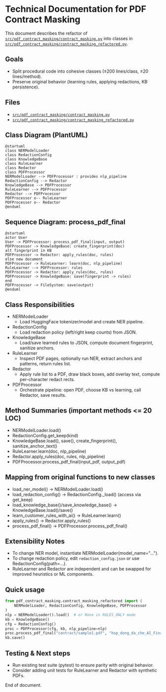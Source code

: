 # Technical Documentation for PDF Contract Masking

This document describes the refactor of [`src/pdf_contract_masking/contract_masking.py`](src/pdf_contract_masking/contract_masking.py:1) into classes in [`src/pdf_contract_masking/contract_masking_refactored.py`](src/pdf_contract_masking/contract_masking_refactored.py:1).

## Goals
- Split procedural code into cohesive classes (≤200 lines/class, ≤20 lines/method).
- Preserve original behavior (learning rules, applying redactions, KB persistence).

## Files
- [`src/pdf_contract_masking/contract_masking.py`](src/pdf_contract_masking/contract_masking.py:1)
- [`src/pdf_contract_masking/contract_masking_refactored.py`](src/pdf_contract_masking/contract_masking_refactored.py:1)

## Class Diagram (PlantUML)
```plantuml
@startuml
class NERModelLoader
class RedactionConfig
class KnowledgeBase
class RuleLearner
class Redactor
class PDFProcessor
NERModelLoader --> PDFProcessor : provides nlp_pipeline
RedactionConfig --> Redactor
KnowledgeBase --> PDFProcessor
RuleLearner --> PDFProcessor
Redactor --> PDFProcessor
PDFProcessor o-- RuleLearner
PDFProcessor o-- Redactor
@enduml
```

## Sequence Diagram: process_pdf_final
```plantuml
@startuml
actor User
User -> PDFProcessor: process_pdf_final(input, output)
PDFProcessor -> KnowledgeBase: create_fingerprint(doc)
alt fingerprint in KB
PDFProcessor -> Redactor: apply_rules(doc, rules)
else new document
PDFProcessor -> RuleLearner: learn(doc, nlp_pipeline)
RuleLearner --> PDFProcessor: rules
PDFProcessor -> Redactor: apply_rules(doc, rules)
PDFProcessor -> KnowledgeBase: save(fingerprint -> rules)
end
PDFProcessor -> FileSystem: save(output)
@enduml
```

## Class Responsibilities
- NERModelLoader
  - Load HuggingFace tokenizer/model and create NER pipeline.
- RedactionConfig
  - Load redaction policy (left/right keep counts) from JSON.
- KnowledgeBase
  - Load/save learned rules to JSON, compute document fingerprint, sanitize anchors.
- RuleLearner
  - Inspect PDF pages, optionally run NER, extract anchors and patterns, return rules list.
- Redactor
  - Apply rule list to a PDF, draw black boxes, add overlay text, compute per-character redact rects.
- PDFProcessor
  - Orchestrate pipeline: open PDF, choose KB vs learning, call Redactor, save results.

## Method Summaries (important methods <= 20 LOC)
- NERModelLoader.load()
- RedactionConfig.get_keep(kind)
- KnowledgeBase.load(), save(), create_fingerprint(), sanitize_anchor_text()
- RuleLearner.learn(doc, nlp_pipeline)
- Redactor.apply_rules(doc, rules, nlp_pipeline)
- PDFProcessor.process_pdf_final(input_pdf, output_pdf)

## Mapping from original functions to new classes
- load_ner_model() -> NERModelLoader.load()
- load_redaction_config() -> RedactionConfig._load() (access via get_keep)
- load_knowledge_base()/save_knowledge_base() -> KnowledgeBase.load()/save()
- learn_customer_rules_with_ai() -> RuleLearner.learn()
- apply_rules() -> Redactor.apply_rules()
- process_pdf_final() -> PDFProcessor.process_pdf_final()

## Extensibility Notes
- To change NER model, instantiate NERModelLoader(model_name="...").
- To change redaction policy, edit `redaction_config.json` or use RedactionConfig(path=...).
- RuleLearner and Redactor are independent and can be swapped for improved heuristics or ML components.

## Quick usage
```python
from pdf_contract_masking.contract_masking_refactored import (
    NERModelLoader, RedactionConfig, KnowledgeBase, PDFProcessor
)
nlp = NERModelLoader().load()  # or None in RULES_ONLY mode
kb = KnowledgeBase()
cfg = RedactionConfig()
proc = PDFProcessor(cfg, kb, nlp_pipeline=nlp)
proc.process_pdf_final("contract/sample1.pdf", "hop_dong_da_che_AI_Final/che_sample1.pdf")
kb.save()
```

## Testing & Next steps
- Run existing test suite (pytest) to ensure parity with original behavior.
- Consider adding unit tests for RuleLearner and Redactor with synthetic PDFs.

End of document.